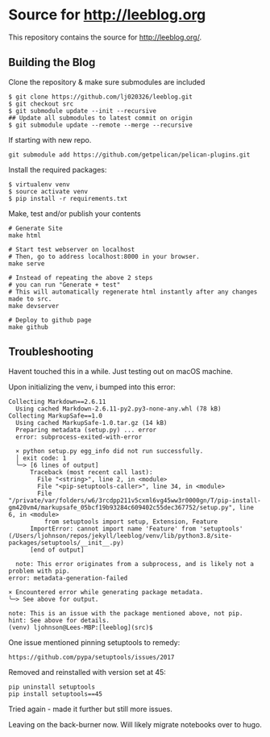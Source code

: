 # Source for http://leeblog.org

This repository contains the source for http://leeblog.org/.

## Building the Blog

Clone the repository & make sure submodules are included

```
$ git clone https://github.com/lj020326/leeblog.git
$ git checkout src
$ git submodule update --init --recursive
## Update all submodules to latest commit on origin
$ git submodule update --remote --merge --recursive
```

If starting with new repo.

```shell
git submodule add https://github.com/getpelican/pelican-plugins.git
```

Install the required packages:

```
$ virtualenv venv
$ source activate venv
$ pip install -r requirements.txt
```

Make, test and/or publish your contents

```
# Generate Site
make html

# Start test webserver on localhost
# Then, go to address localhost:8000 in your browser.
make serve

# Instead of repeating the above 2 steps 
# you can run "Generate + test"
# This will automatically regenerate html instantly after any changes made to src.
make devserver

# Deploy to github page
make github
```


## Troubleshooting
Havent touched this in a while.
Just testing out on macOS machine.

Upon initializing the venv, i bumped into this error:

```
Collecting Markdown==2.6.11
  Using cached Markdown-2.6.11-py2.py3-none-any.whl (78 kB)
Collecting MarkupSafe==1.0
  Using cached MarkupSafe-1.0.tar.gz (14 kB)
  Preparing metadata (setup.py) ... error
  error: subprocess-exited-with-error
  
  × python setup.py egg_info did not run successfully.
  │ exit code: 1
  ╰─> [6 lines of output]
      Traceback (most recent call last):
        File "<string>", line 2, in <module>
        File "<pip-setuptools-caller>", line 34, in <module>
        File "/private/var/folders/w6/3rcdpp211v5cxml6vg45ww3r0000gn/T/pip-install-gm420vm4/markupsafe_05bcf19b93284c609402c55dec367752/setup.py", line 6, in <module>
          from setuptools import setup, Extension, Feature
      ImportError: cannot import name 'Feature' from 'setuptools' (/Users/ljohnson/repos/jekyll/leeblog/venv/lib/python3.8/site-packages/setuptools/__init__.py)
      [end of output]
  
  note: This error originates from a subprocess, and is likely not a problem with pip.
error: metadata-generation-failed

× Encountered error while generating package metadata.
╰─> See above for output.

note: This is an issue with the package mentioned above, not pip.
hint: See above for details.
(venv) ljohnson@Lees-MBP:[leeblog](src)$ 
```


One issue mentioned pinning setuptools to remedy:

    https://github.com/pypa/setuptools/issues/2017

Removed and reinstalled with version set at 45:

```
pip uninstall setuptools
pip install setuptools==45
```

Tried again - made it further but still more issues.

Leaving on the back-burner now.
Will likely migrate notebooks over to hugo.




